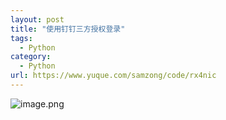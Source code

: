 ```yaml
---
layout: post
title: "使用钉钉三方授权登录"
tags:
  - Python
category:
  - Python
url: https://www.yuque.com/samzong/code/rx4nic
---
```


![image.png](http://ipic-typora-samzong.oss-cn-qingdao.aliyuncs.com//uPic/1637181122961-7f2d1719-4254-429b-b61f-884b0a82aaaf.png?x-oss-process=image/resize,w_960,m_lfit)
